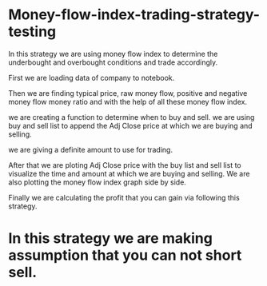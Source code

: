 # Money-flow-index-trading-strategy-testing

In this strategy we are using money flow index to determine the underbought and overbought conditions and trade accordingly.

First we are loading data of company to notebook. 

Then we are finding typical price, raw money flow, positive and negative money flow money ratio and with the help of all these money flow index.

we are creating a function to determine when to buy and sell. we are using buy and sell list to append the Adj Close price at which we are buying and selling.

we are giving a definite amount to use for trading.

After that we are  ploting Adj Close price with the buy list and sell list to visualize the time and amount at which we are buying and selling. We are also plotting the money flow index graph side by side.

Finally we are calculating the profit that you can gain via following this strategy.

# In this strategy we are making assumption that you can not short sell.
